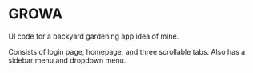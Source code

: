 # GROWA

UI code for a backyard gardening app idea of mine.

Consists of login page, homepage, and three scrollable tabs. Also has a sidebar menu and dropdown menu.
